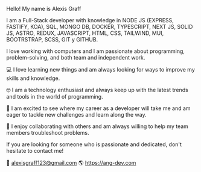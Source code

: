 Hello! My name is Alexis Graff

I am a Full-Stack developer with knowledge in NODE JS (EXPRESS, FASTIFY, KOA), SQL, MONGO DB, DOCKER, TYPESCRIPT, NEXT JS, SOLID JS, ASTRO, REDUX, JAVASCRIPT, HTML, CSS, TAILWIND, MUI, BOOTRSTRAP, SCSS, GIT y GITHUB.

I love working with computers and I am passionate about programming, problem-solving, and both team and independent work.

:computer: I love learning new things and am always looking for ways to improve my skills and knowledge.

:nerd_face: I am a technology enthusiast and always keep up with the latest trends and tools in the world of programming.

:rocket: I am excited to see where my career as a developer will take me and am eager to tackle new challenges and learn along the way.

:handshake: I enjoy collaborating with others and am always willing to help my team members troubleshoot problems.

If you are looking for someone who is passionate and dedicated, don't hesitate to contact me!

📩  alexisgraff123@gmail.com
🌎  https://ang-dev.com
